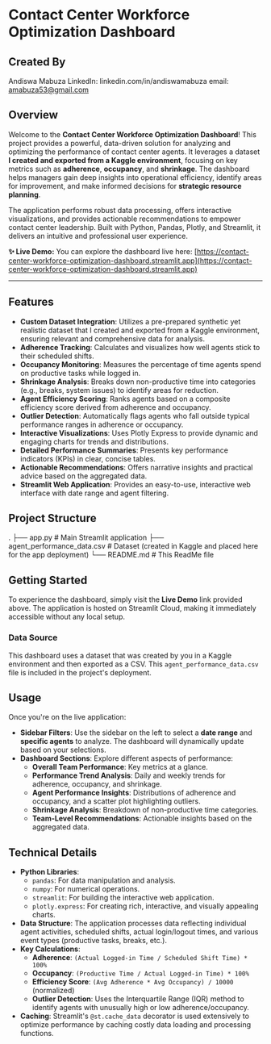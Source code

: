 # Contact Center Workforce Optimization Dashboard

## Created By
Andiswa Mabuza
LinkedIn: linkedin.com/in/andiswamabuza
email: amabuza53@gmail.com

## Overview

Welcome to the **Contact Center Workforce Optimization Dashboard**! This project provides a powerful, data-driven solution for analyzing and optimizing the performance of contact center agents. It leverages a dataset **I created and exported from a Kaggle environment**, focusing on key metrics such as **adherence**, **occupancy**, and **shrinkage**. The dashboard helps managers gain deep insights into operational efficiency, identify areas for improvement, and make informed decisions for **strategic resource planning**.

The application performs robust data processing, offers interactive visualizations, and provides actionable recommendations to empower contact center leadership. Built with Python, Pandas, Plotly, and Streamlit, it delivers an intuitive and professional user experience.

**✨ Live Demo:** You can explore the dashboard live here: [https://contact-center-workforce-optimization-dashboard.streamlit.app](https://contact-center-workforce-optimization-dashboard.streamlit.app)

---

## Features

* **Custom Dataset Integration**: Utilizes a pre-prepared synthetic yet realistic dataset that I created and exported from a Kaggle environment, ensuring relevant and comprehensive data for analysis.
* **Adherence Tracking**: Calculates and visualizes how well agents stick to their scheduled shifts.
* **Occupancy Monitoring**: Measures the percentage of time agents spend on productive tasks while logged in.
* **Shrinkage Analysis**: Breaks down non-productive time into categories (e.g., breaks, system issues) to identify areas for reduction.
* **Agent Efficiency Scoring**: Ranks agents based on a composite efficiency score derived from adherence and occupancy.
* **Outlier Detection**: Automatically flags agents who fall outside typical performance ranges in adherence or occupancy.
* **Interactive Visualizations**: Uses Plotly Express to provide dynamic and engaging charts for trends and distributions.
* **Detailed Performance Summaries**: Presents key performance indicators (KPIs) in clear, concise tables.
* **Actionable Recommendations**: Offers narrative insights and practical advice based on the aggregated data.
* **Streamlit Web Application**: Provides an easy-to-use, interactive web interface with date range and agent filtering.

## Project Structure

.
├── app.py                     # Main Streamlit application
├── agent_performance_data.csv # Dataset (created in Kaggle and placed here for the app deployment)
└── README.md                  # This ReadMe file

## Getting Started

To experience the dashboard, simply visit the **Live Demo** link provided above. The application is hosted on Streamlit Cloud, making it immediately accessible without any local setup.

### Data Source

This dashboard uses a dataset that was created by you in a Kaggle environment and then exported as a CSV. This `agent_performance_data.csv` file is included in the project's deployment.

## Usage

Once you're on the live application:

* **Sidebar Filters**: Use the sidebar on the left to select a **date range** and **specific agents** to analyze. The dashboard will dynamically update based on your selections.
* **Dashboard Sections**: Explore different aspects of performance:
    * **Overall Team Performance**: Key metrics at a glance.
    * **Performance Trend Analysis**: Daily and weekly trends for adherence, occupancy, and shrinkage.
    * **Agent Performance Insights**: Distributions of adherence and occupancy, and a scatter plot highlighting outliers.
    * **Shrinkage Analysis**: Breakdown of non-productive time categories.
    * **Team-Level Recommendations**: Actionable insights based on the aggregated data.

## Technical Details

* **Python Libraries**:
    * `pandas`: For data manipulation and analysis.
    * `numpy`: For numerical operations.
    * `streamlit`: For building the interactive web application.
    * `plotly.express`: For creating rich, interactive, and visually appealing charts.
* **Data Structure**: The application processes data reflecting individual agent activities, scheduled shifts, actual login/logout times, and various event types (productive tasks, breaks, etc.).
* **Key Calculations**:
    * **Adherence**: `(Actual Logged-in Time / Scheduled Shift Time) * 100%`
    * **Occupancy**: `(Productive Time / Actual Logged-in Time) * 100%`
    * **Efficiency Score**: `(Avg Adherence * Avg Occupancy) / 10000` (normalized)
    * **Outlier Detection**: Uses the Interquartile Range (IQR) method to identify agents with unusually high or low adherence/occupancy.
* **Caching**: Streamlit's `@st.cache_data` decorator is used extensively to optimize performance by caching costly data loading and processing functions.
